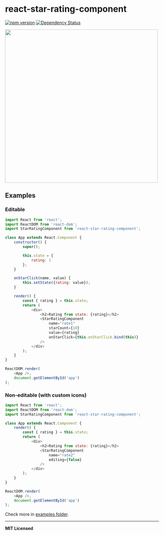 # react-star-rating-component

[![npm version](http://badge.fury.io/js/react-star-rating-component.svg)](http://badge.fury.io/js/react-star-rating-component)
[![Dependency Status](http://david-dm.org/voronianski/react-star-rating-component.svg)](http://david-dm.org/voronianski/react-star-rating-component)

<img src="https://dl.dropboxusercontent.com/u/100463011/react-star-rating-component.gif" width="500" />

## Examples

### Editable 

```javascript
import React from 'react';
import ReactDOM from 'react-dom';
import StarRatingComponent from 'react-star-rating-component';

class App extends React.Component {
    constructor() {
        super();

        this.state = {
            rating: 1
        };
    }

    onStarClick(name, value) {
        this.setState({rating: value});
    }

    render() {
        const { rating } = this.state;
        return (                
            <div>
                <h2>Rating from state: {rating}</h2>
                <StarRatingComponent 
                    name="rate1" 
                    starCount={10}
                    value={rating}
                    onStarClick={this.onStarClick.bind(this)}
                />
            </div>
        );
    }
}

ReactDOM.render(
    <App />, 
    document.getElementById('app')
);
```

### Non-editable (with custom icons)

```javascript
import React from 'react';
import ReactDOM from 'react-dom';
import StarRatingComponent from 'react-star-rating-component';

class App extends React.Component {
    render() {
        const { rating } = this.state;
        return (                
            <div>
                <h2>Rating from state: {rating}</h2>
                <StarRatingComponent 
                    name="rate2" 
                    editing={false}
                />
            </div>
        );
    }
}

ReactDOM.render(
    <App />, 
    document.getElementById('app')
);
```

Check more in [examples folder](https://github.com/voronianski/react-star-rating-component/tree/master/example).

---

**MIT Licensed**
